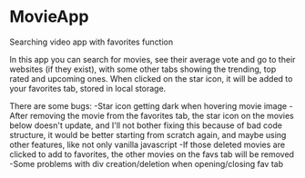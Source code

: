 # MovieApp
Searching video app with favorites function

In this app you can search for movies, see their average vote and go to their websites (if they exist), with some other tabs showing the trending, top rated and upcoming ones. When clicked on the star icon, it will be added to your favorites tab, stored in local storage.

There are some bugs:
-Star icon getting dark when hovering movie image
-After removing the movie from the favorites tab, the star icon on the movies below doesn't update, and I'll not bother fixing this because of bad code structure, it would be better starting from scratch again, and maybe using other features, like not only vanilla javascript
-If those deleted movies are clicked to add to favorites, the other movies on the favs tab will be removed
-Some problems with div creation/deletion when opening/closing fav tab
